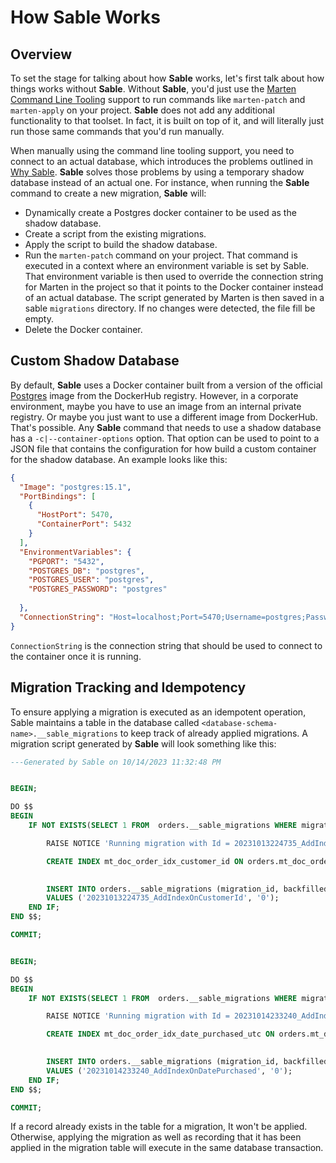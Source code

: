# How Sable Works

## Overview

To set the stage for talking about how **Sable** works, let's first talk about how things works without **Sable**.
Without **Sable**, you'd just use the [Marten Command Line Tooling](https://martendb.io/configuration/cli.html#command-line-tooling) support to run commands like `marten-patch` and `marten-apply` on your project.
**Sable** does not add any additional functionality to that toolset. In fact, it is built on top of it, and will literally just run those same commands that you'd run manually.

When manually using the command line tooling support, you need to connect to an actual database, which introduces the problems outlined in [Why Sable](../introduction/why-sable).
**Sable** solves those problems by using a temporary shadow database instead of an actual one. For instance, when running the **Sable** command to create a new migration, **Sable** will:
- Dynamically create a Postgres docker container to be used as the shadow database.
- Create a script from the existing migrations.
- Apply the script to build the shadow database.
- Run the `marten-patch` command on your project. That command is executed in a context where an environment variable is set by Sable. That environment variable is
then used to override the connection string for Marten in the project so that it points to the Docker container instead of an actual database. The script generated by Marten
is then saved in a sable `migrations` directory. If no changes were detected, the file fill be empty.
- Delete the Docker container.

## Custom Shadow Database

By default, **Sable** uses a Docker container built from a version of  the official [Postgres](https://hub.docker.com/_/postgres) image from the DockerHub registry.
However, in a corporate environment, maybe you have to use an image from an internal private registry. Or maybe you just want to use a different image from DockerHub.
That's possible. Any **Sable** command that needs to use a shadow database has a `-c|--container-options` option. That option can be used to point to a JSON file that contains
the configuration for how build a custom container for the shadow database. An example looks like this:
```json
{
  "Image": "postgres:15.1",
  "PortBindings": [
    {
      "HostPort": 5470,
      "ContainerPort": 5432
    }
  ],
  "EnvironmentVariables": {
    "PGPORT": "5432",
    "POSTGRES_DB": "postgres",
    "POSTGRES_USER": "postgres",
    "POSTGRES_PASSWORD": "postgres"
    
  },
  "ConnectionString": "Host=localhost;Port=5470;Username=postgres;Password=postgres;Database=postgres"
}
```

`ConnectionString` is the connection string that should be used to connect to the container once it is running.

## Migration Tracking and Idempotency

To ensure applying a migration is executed as an idempotent operation, Sable maintains a table in the database called `<database-schema-name>.__sable_migrations` to keep track of already applied migrations. A migration script generated by **Sable** will look something like this:
```sql
---Generated by Sable on 10/14/2023 11:32:48 PM


BEGIN;

DO $$
BEGIN
    IF NOT EXISTS(SELECT 1 FROM  orders.__sable_migrations WHERE migration_id = '20231013224735_AddIndexOnCustomerId') THEN

        RAISE NOTICE 'Running migration with Id = 20231013224735_AddIndexOnCustomerId';

        CREATE INDEX mt_doc_order_idx_customer_id ON orders.mt_doc_order USING btree ((CAST(data ->> 'CustomerId' as uuid)));

        
        INSERT INTO orders.__sable_migrations (migration_id, backfilled)
        VALUES ('20231013224735_AddIndexOnCustomerId', '0');
    END IF;
END $$;

COMMIT;


BEGIN;

DO $$
BEGIN
    IF NOT EXISTS(SELECT 1 FROM  orders.__sable_migrations WHERE migration_id = '20231014233240_AddIndexOnDatePurchased') THEN

        RAISE NOTICE 'Running migration with Id = 20231014233240_AddIndexOnDatePurchased';

        CREATE INDEX mt_doc_order_idx_date_purchased_utc ON orders.mt_doc_order USING btree ((orders.mt_immutable_timestamp(data ->> 'DatePurchasedUtc')));

        
        INSERT INTO orders.__sable_migrations (migration_id, backfilled)
        VALUES ('20231014233240_AddIndexOnDatePurchased', '0');
    END IF;
END $$;

COMMIT;
```

If a record already exists in the table for a migration, It won't be applied. Otherwise, applying the migration as well as recording that it has been applied in the migration table will execute in the same database transaction.

